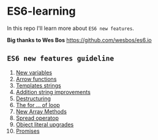# ES6-learning
In this repo I'll learn more about `ES6 new features`.

**Big thanks to Wes Bos** https://github.com/wesbos/es6.io

## `ES6 new features guideline`
1. [New variables](https://github.com/SetMiller/ES6-learning/tree/master/01-New%20Variables)
2. [Arrow functions](https://github.com/SetMiller/ES6-learning/tree/master/02-Arrow%20funcions)
3. [Templates strings](https://github.com/SetMiller/ES6-learning/tree/master/03-Template%20Strings)
4. [Addition string improvements](https://github.com/SetMiller/ES6-learning/tree/master/04-Addition%20string%20improvements)
5. [Destructuring](https://github.com/SetMiller/ES6-learning/tree/master/05-Destructuring)
6. [The for ... of loop](https://github.com/SetMiller/ES6-learning/tree/master/06-The%20for%20of%20loop)
7. [New Array Methods](https://github.com/SetMiller/ES6-learning/tree/master/07-New%20Array%20Methods)
8. [Spread operatop](https://github.com/SetMiller/ES6-learning/tree/master/08-Spread%20operator)
9. [Object literal upgrades](https://github.com/SetMiller/ES6-learning/tree/master/09-Object%20literal%20upg)
10. [Promises](https://github.com/SetMiller/ES6-learning/tree/master/10-Promises)

# 
